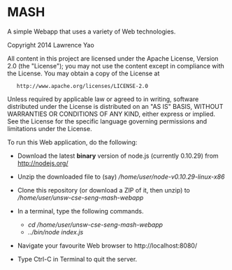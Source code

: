 MASH
=========================

A simple Webapp that uses a variety of Web technologies.

   Copyright 2014 Lawrence Yao

   All content in this project are licensed under the
   Apache License, Version 2.0 (the "License");
   you may not use the content except in compliance with the License.
   You may obtain a copy of the License at

       http://www.apache.org/licenses/LICENSE-2.0

   Unless required by applicable law or agreed to in writing, software
   distributed under the License is distributed on an "AS IS" BASIS,
   WITHOUT WARRANTIES OR CONDITIONS OF ANY KIND, either express or implied.
   See the License for the specific language governing permissions and
   limitations under the License.


To run this Web application, do the following:

+ Download the latest **binary** version of node.js (currently 0.10.29)
from http://nodejs.org/

+ Unzip the downloaded file to (say) */home/user/node-v0.10.29-linux-x86*

+ Clone this repository (or download a ZIP of it, then unzip) to
*/home/user/unsw-cse-seng-mash-webapp*

+ In a terminal, type the following commands.
    + *cd /home/user/unsw-cse-seng-mash-webapp*
    + *../bin/node index.js*

+ Navigate your favourite Web browser to http://localhost:8080/

+ Type Ctrl-C in Terminal to quit the server.

